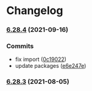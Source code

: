 # Changelog

### [6.28.4](https://github.com/modelberry/sites/compare/6.28.3...6.28.4) (2021-09-16)


### Commits

* fix import ([0c19022](https://github.com/modelberry/sites/commit/0c1902258d6dba7825ca6b453992bc7987667aaa))
* update packages ([e6e247e](https://github.com/modelberry/sites/commit/e6e247ed3792df337b388345858b8467bee88fa2))

### [6.28.3](https://github.com/modelberry/sites/compare/6.28.2...6.28.3) (2021-08-05)


